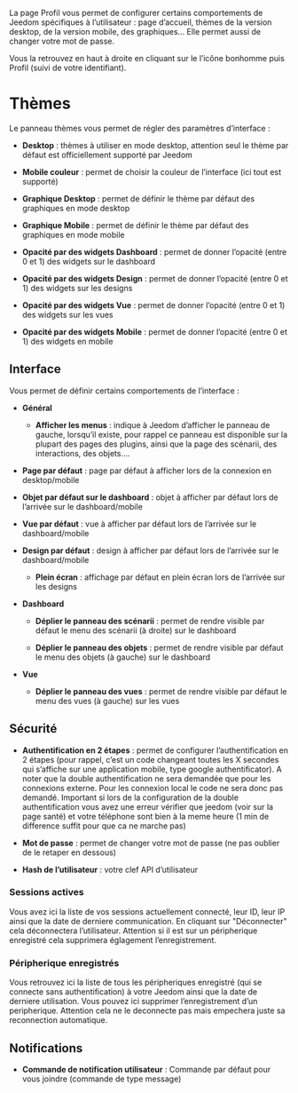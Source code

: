 La page Profil vous permet de configurer certains comportements de
Jeedom spécifiques à l’utilisateur : page d’accueil, thèmes de la
version desktop, de la version mobile, des graphiques…​ Elle permet
aussi de changer votre mot de passe.

Vous la retrouvez en haut à droite en cliquant sur le l’icône bonhomme
puis Profil (suivi de votre identifiant).

Thèmes
======

Le panneau thèmes vous permet de régler des paramètres d’interface :

-   **Desktop** : thèmes à utiliser en mode desktop, attention seul le
    thème par défaut est officiellement supporté par Jeedom

-   **Mobile couleur** : permet de choisir la couleur de l’interface
    (ici tout est supporté)

-   **Graphique Desktop** : permet de définir le thème par défaut des
    graphiques en mode desktop

-   **Graphique Mobile** : permet de définir le thème par défaut des
    graphiques en mode mobile

-   **Opacité par des widgets Dashboard** : permet de donner l’opacité
    (entre 0 et 1) des widgets sur le dashboard

-   **Opacité par des widgets Design** : permet de donner l’opacité
    (entre 0 et 1) des widgets sur les designs

-   **Opacité par des widgets Vue** : permet de donner l’opacité (entre
    0 et 1) des widgets sur les vues

-   **Opacité par des widgets Mobile** : permet de donner l’opacité
    (entre 0 et 1) des widgets en mobile

Interface
---------

Vous permet de définir certains comportements de l’interface :

-   **Général**

    -   **Afficher les menus** : indique à Jeedom d’afficher le panneau
        de gauche, lorsqu’il existe, pour rappel ce panneau est
        disponible sur la plupart des pages des plugins, ainsi que la
        page des scénarii, des interactions, des objets…​.

-   **Page par défaut** : page par défaut à afficher lors de la
    connexion en desktop/mobile

-   **Objet par défaut sur le dashboard** : objet à afficher par défaut
    lors de l’arrivée sur le dashboard/mobile

-   **Vue par défaut** : vue à afficher par défaut lors de l’arrivée sur
    le dashboard/mobile

-   **Design par défaut** : design à afficher par défaut lors de
    l’arrivée sur le dashboard/mobile

    -   **Plein écran** : affichage par défaut en plein écran lors de
        l’arrivée sur les designs

-   **Dashboard**

    -   **Déplier le panneau des scénarii** : permet de rendre visible
        par défaut le menu des scénarii (à droite) sur le dashboard

    -   **Déplier le panneau des objets** : permet de rendre visible par
        défaut le menu des objets (à gauche) sur le dashboard

-   **Vue**

    -   **Déplier le panneau des vues** : permet de rendre visible par
        défaut le menu des vues (à gauche) sur les vues

Sécurité
--------

-   **Authentification en 2 étapes** : permet de configurer
    l’authentification en 2 étapes (pour rappel, c’est un code changeant
    toutes les X secondes qui s’affiche sur une application mobile, type
    google authentificator). A noter que la double authentification ne sera demandée que pour les connexions externe. Pour les connexion local le code ne sera donc pas demandé. Important si lors de la configuration de la double authentification vous avez une erreur vérifier que jeedom (voir sur la page santé) et votre téléphone sont bien à la meme heure (1 min de difference suffit pour que ca ne marche pas)

-   **Mot de passe** : permet de changer votre mot de passe (ne pas
    oublier de le retaper en dessous)

-   **Hash de l’utilisateur** : votre clef API d’utilisateur

### Sessions actives

Vous avez ici la liste de vos sessions actuellement connecté, leur ID,
leur IP ainsi que la date de derniere communication. En cliquant sur
"Déconnecter" cela déconnectera l’utilisateur. Attention si il est sur
un péripherique enregistré cela supprimera églagement l’enregistrement.

### Péripherique enregistrés

Vous retrouvez ici la liste de tous les péripheriques enregistré (qui se
connecte sans authentification) à votre Jeedom ainsi que la date de
derniere utilisation. Vous pouvez ici supprimer l’enregistrement d’un
peripherique. Attention cela ne le deconnecte pas mais empechera juste
sa reconnection automatique.

Notifications
-------------

-   **Commande de notification utilisateur** : Commande par défaut pour
    vous joindre (commande de type message)
